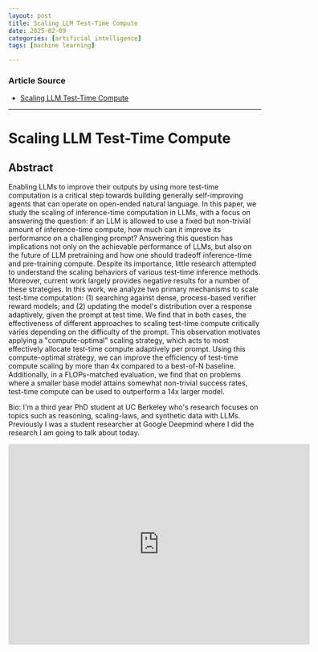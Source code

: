 ```yaml
---
layout: post
title: Scaling LLM Test-Time Compute
date: 2025-02-09
categories: [artificial intelligence]
tags: [machine learning]

---
```


### Article Source


* [Scaling LLM Test-Time Compute](https://www.youtube.com/watch?v=OXwGp9YeuBg)

---


# Scaling LLM Test-Time Compute

## Abstract

Enabling LLMs to improve their outputs by using more test-time computation is a critical step towards building generally self-improving agents that can operate on open-ended natural language. In this paper, we study the scaling of inference-time computation in LLMs, with a focus on answering the question: if an LLM is allowed to use a fixed but non-trivial amount of inference-time compute, how much can it improve its performance on a challenging prompt? Answering this question has implications not only on the achievable performance of LLMs, but also on the future of LLM pretraining and how one should tradeoff inference-time and pre-training compute. Despite its importance, little research attempted to understand the scaling behaviors of various test-time inference methods. Moreover, current work largely provides negative results for a number of these strategies. In this work, we analyze two primary mechanisms to scale test-time computation: (1) searching against dense, process-based verifier reward models; and (2) updating the model's distribution over a response adaptively, given the prompt at test time. We find that in both cases, the effectiveness of different approaches to scaling test-time compute critically varies depending on the difficulty of the prompt. This observation motivates applying a "compute-optimal" scaling strategy, which acts to most effectively allocate test-time compute adaptively per prompt. Using this compute-optimal strategy, we can improve the efficiency of test-time compute scaling by more than 4x compared to a best-of-N baseline. Additionally, in a FLOPs-matched evaluation, we find that on problems where a smaller base model attains somewhat non-trivial success rates, test-time compute can be used to outperform a 14x larger model.

Bio: I'm a third year PhD student at UC Berkeley who's research focuses on topics such as reasoning, scaling-laws, and synthetic data with LLMs. Previously I was a student researcher at Google Deepmind where I did the research I am going to talk about today.


<iframe width="600" height="400" src="https://www.youtube.com/embed/OXwGp9YeuBg?si=Gt3ihHK9rri5cPBv" title="YouTube video player" frameborder="0" allow="accelerometer; autoplay; clipboard-write; encrypted-media; gyroscope; picture-in-picture; web-share" referrerpolicy="strict-origin-when-cross-origin" allowfullscreen></iframe>